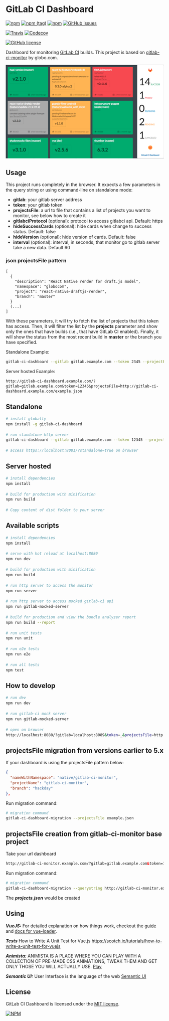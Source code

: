 # GitLab CI Dashboard

[![npm](https://img.shields.io/npm/v/gitlab-ci-dashboard.svg?style=for-the-badge)](https://www.npmjs.com/package/gitlab-ci-dashboard) [![npm (tag)](https://img.shields.io/npm/v/gitlab-ci-dashboard/next.svg?style=for-the-badge)](https://github.com/emilianoeloi/gitlab-ci-dashboard/releases/latest) [![npm](https://img.shields.io/npm/dw/gitlab-ci-dashboard.svg?style=for-the-badge)]() [![GitHub issues](https://img.shields.io/github/issues/emilianoeloi/gitlab-ci-dashboard.svg?style=for-the-badge)](https://github.com/emilianoeloi/gitlab-ci-dashboard/issues)  

[![Travis](https://img.shields.io/travis/rust-lang/rust.svg?style=for-the-badge)](https://travis-ci.org/emilianoeloi/gitlab-ci-dashboard)
[![Codecov](https://img.shields.io/codecov/c/github/emilianoeloi/gitlab-ci-dashboard.svg?style=for-the-badge)](https://codecov.io/gh/emilianoeloi/gitlab-ci-dashboard)

[![GitHub license](https://img.shields.io/github/license/emilianoeloi/gitlab-ci-dashboard.svg?style=for-the-badge)](LICENSE)

Dashboard for monitoring [GitLab CI][gitlab-ci] builds. This project is based on [gitlab-ci-monitor](https://github.com/globocom/gitlab-ci-monitor) by globo.com.


[gitlab-ci]: https://about.gitlab.com/gitlab-ci/


![Example][example]

[example]: gitlab-ci-dashboard-example.png


## Usage

This project runs completely in the browser. It expects a few parameters
in the query string or using command-line on standalone mode:

- **gitlab**: your gitlab server address
- **token**: your gitlab token
- **projectsFile**: a url to file that contains a list of projects you want to monitor, see below how to create it
- **gitlabciProtocol** (optional): protocol to access gitlabci api. Default: https
- **hideSuccessCards** (optional): hide cards when change to success status. Default: false
- **hideVersion** (optional): hide version of cards. Default: false
- **interval** (optional): interval, in seconds, that monitor go to gitlab server take a new data. Default 60

### json projectsFile pattern

```
[
  {
    "description": "React Native render for draft.js model",
    "namespace": "globocom",
    "project": "react-native-draftjs-render",
    "branch": "master"
  }
  (...)
]
```

With these parameters, it will try to fetch the list of projects that this
token has access. Then, it will filter the list by the **projects** parameter
and show only the ones that have builds (i.e., that have GitLab CI enabled).
Finally, it will show the status from the most recent build in **master**
or the branch you have specified.

Standalone Example:
```bash
gitlab-ci-dashboard --gitlab gitlab.example.com --token 2345 --projectFiles ./example.json 
```

Server hosted Example:

```
http://gitlab-ci-dashboard.example.com/?gitlab=gitlab.example.com&token=12345&projectsFile=http://gitlab-ci-dashboard.example.com/example.json
```

## Standalone

``` bash
# install globally
npm install -g gitlab-ci-dashboard

# run standalone http server
gitlab-ci-dashboard --gitlab gitlab.example.com --token 12345 --projectFiles ./file.json 

# access https://localhost:8081/?standalone=true on browser

```

## Server hosted

``` bash
# install dependencies
npm install

# build for production with minification
npm run build

# Copy content of dist folder to your server
```

## Available scripts

``` bash
# install dependencies
npm install

# serve with hot reload at localhost:8080
npm run dev

# build for production with minification
npm run build

# run http server to access the monitor
npm run server

# run http server to access mocked gitlab-ci api
npm run gitlab-mocked-server

# build for production and view the bundle analyzer report
npm run build --report

# run unit tests
npm run unit

# run e2e tests
npm run e2e

# run all tests
npm test
```

## How to develop

```bash
# run dev
npm run dev

# run gitlab-ci mock server
npm run gitlab-mocked-server

# open on browser
http://localhost:8080/?gitlab=localhost:8089&token=_&projectsFile=http://localhost:8080/static/file.json&gitlabciProtocol=http&interval=5

``` 

## projectsFile migration from versions earlier to 5.x

If your dashboard is using the projectsFile pattern below:

```json
{
  "nameWithNamespace": "native/gitlab-ci-monitor",
  "projectName": "gitlab-ci-monitor",
  "branch": "hackday"
},
```

Run migration command:

```bash
# migration command
gitlab-ci-dashboard-migration --projectsFile example.json
```


## projectsFile creation from gitlab-ci-monitor base project

Take your url dashboard

```html
http://gitlab-ci-monitor.example.com/?gitlab=gitlab.example.com&token=12345&projects=namespace/project1,namespace/project1/branch,namespace/project2
```

Run migration command:

```bash
# migration command
gitlab-ci-dashboard-migration --querystring http://gitlab-ci-monitor.example.com/?gitlab=gitlab.example.com&token=12345&projects=namespace/project1,namespace/project1/branch,namespace/project2
```

The ***projects.json*** would be created

## Using 

***VueJS:*** For detailed explanation on how things work, checkout the [guide](http://vuejs-templates.github.io/webpack/) and [docs for vue-loader](http://vuejs.github.io/vue-loader).

***Tests*** How to Write A Unit Test for Vue.js 
https://scotch.io/tutorials/how-to-write-a-unit-test-for-vuejs

***Animista:*** ANIMISTA IS A PLACE WHERE YOU CAN PLAY WITH A COLLECTION OF PRE-MADE CSS ANIMATIONS, TWEAK THEM AND GET ONLY THOSE YOU WILL ACTUALLY USE.
[Play](http://animista.net/about)

***Semantic UI:*** User Interface is the language of the web [Semantic UI](https://semantic-ui.com/)
## License

GitLab CI Dashboard is licensed under the [MIT license](LICENSE).

[![NPM](https://nodei.co/npm/gitlab-ci-dashboard.png)](https://npmjs.org/package/gitlab-ci-dashboard)